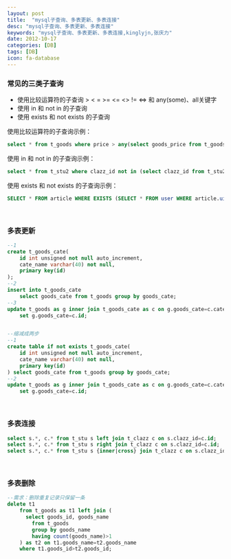 ```yaml
---
layout: post
title:  "mysql子查询、多表更新、多表连接"
desc: "mysql子查询、多表更新、多表连接"
keywords: "mysql子查询、多表更新、多表连接,kinglyjn,张庆力"
date: 2012-10-17
categories: [DB]
tags: [DB]
icon: fa-database
---
```




### 常见的三类子查询

* 使用比较运算符的子查询 >  < =  >=  <=  <>  !=  <=>  和 any(some)、all关键字
* 使用 in 和 not in 的子查询
* 使用 exists 和 not exists 的子查询

使用比较运算符的子查询示例：

 ```sql
select * from t_goods where price > any(select goods_price from t_goods where goods_cate='超极本');
 ```

使用 in 和 not in 的子查询示例：

```sql
select * from t_stu2 where clazz_id not in (select clazz_id from t_stu2 group by clazz_id having count(clazz_id)<3);
```

使用 exists 和 not exists 的子查询示例：

```sql
SELECT * FROM article WHERE EXISTS (SELECT * FROM user WHERE article.uid = user.uid)
```

<br>



### 多表更新

```sql
--1
create t_goods_cate(
	id int unsigned not null auto_increment,
  	cate_name varchar(40) not null,
  	primary key(id)
);
--2
insert into t_goods_cate 
	select goods_cate from t_goods group by goods_cate;
--3
update t_goods as g inner join t_goods_cate as c on g.goods_cate=c.cate_name 
	set g.goods_cate=c.id;


--缩减成两步
--1
create table if not exists t_goods_cate(
	id int unsigned not null auto_increment,
  	cate_name varchar(40) not null,
  	primary key(id)
) select goods_cate from t_goods group by goods_cate;
--2
update t_goods as g inner join t_goods_cate as c on g.goods_cate=c.cate_name 
	set g.goods_cate=c.id;
```

<br>



### 多表连接

```sql
select s.*, c.* from t_stu s left join t_clazz c on s.clazz_id=c.id;
select s.*, c.* from t_stu s right join t_clazz c on s.clazz_id=c.id;
select s.*, c.* from t_stu s {inner|cross} join t_clazz c on s.clazz_id=c.id;
```

<br>



### 多表删除

```sql
--需求：删除重复记录只保留一条
delete t1 
	from t_goods as t1 left join (
      select goods_id, goods_name
      	from t_goods 
      	group by goods_name 
      	having count(goods_name)>1
   	) as t2 on t1.goods_name=t2.goods_name
	where t1.goods_id>t2.goods_id;
```



